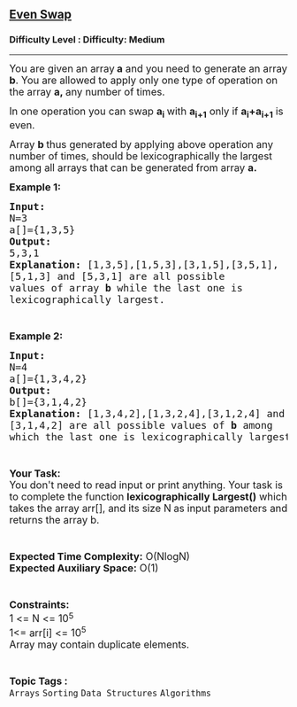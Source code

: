 <h2><a href="https://www.geeksforgeeks.org/problems/even-swap/1?page=1&difficulty=Medium&status=unsolved,attempted&sortBy=accuracy">Even Swap</a></h2><h3>Difficulty Level : Difficulty: Medium</h3><hr><div class="problems_problem_content__Xm_eO"><p><span style="font-size:18px">You are given an array<strong> a</strong> and you need to generate an array <strong>b</strong>. You are allowed to apply only one type of operation on the array <strong>a,&nbsp;</strong>any number of times. </span></p>

<p><span style="font-size:18px">In one operation you can swap <strong>a<sub>i</sub>&nbsp;</strong>with&nbsp;<strong>a<sub>i+1</sub></strong>&nbsp;only if <strong>a<sub>i</sub>+a<sub>i+1</sub></strong> is even.</span></p>

<p><span style="font-size:18px">Array <strong>b </strong>thus generated by applying above operation any number of times,&nbsp;should be lexicographically the largest among all arrays that can be generated from array <strong>a.</strong></span></p>

<p><span style="font-size:18px"><strong>Example 1:</strong></span></p>

<pre><span style="font-size:18px"><strong>Input:</strong>
N=3
a[]={1,3,5}
<strong>Output:</strong>
5,3,1
<strong>Explanation: </strong>[1,3,5],[1,5,3],[3,1,5],[3,5,1],
[5,1,3] and [5,3,1] are all possible
values of array <strong>b</strong> while the last one is 
lexicographically largest.</span></pre>

<p>&nbsp;</p>

<p><span style="font-size:18px"><strong>Example 2:</strong></span></p>

<pre><span style="font-size:18px"><strong>Input:</strong>
N=4
a[]={1,3,4,2}
<strong>Output:</strong>
b[]={3,1,4,2}
<strong>Explanation:</strong> [1,3,4,2],[1,3,2,4],[3,1,2,4] and 
[3,1,4,2] are all possible values of <strong>b</strong> among 
which the last one is lexicographically largest one.</span></pre>

<p>&nbsp;</p>

<p><span style="font-size:18px"><strong>Your Task:&nbsp;&nbsp;</strong><br>
You don't need to read input or print anything. Your task is to complete the function <strong>lexicographically Largest()</strong>&nbsp;which takes the array arr[], and its size N<strong>&nbsp;</strong>as input parameters&nbsp;and returns the array b.</span></p>

<p>&nbsp;</p>

<p><span style="font-size:18px"><strong>Expected Time Complexity:</strong> O(NlogN)<br>
<strong>Expected Auxiliary Space:</strong> O(1)</span></p>

<p>&nbsp;</p>

<p><span style="font-size:18px"><strong>Constraints:</strong><br>
1 &lt;= N &lt;= 10</span><sup><span style="font-size:15px">5</span></sup><br>
<span style="font-size:18px">1&lt;= arr[i] &lt;= 10<sup>5</sup></span><br>
<span style="font-size:18px">Array may contain duplicate elements.&nbsp;</span></p>
</div><br><p><span style=font-size:18px><strong>Topic Tags : </strong><br><code>Arrays</code>&nbsp;<code>Sorting</code>&nbsp;<code>Data Structures</code>&nbsp;<code>Algorithms</code>&nbsp;